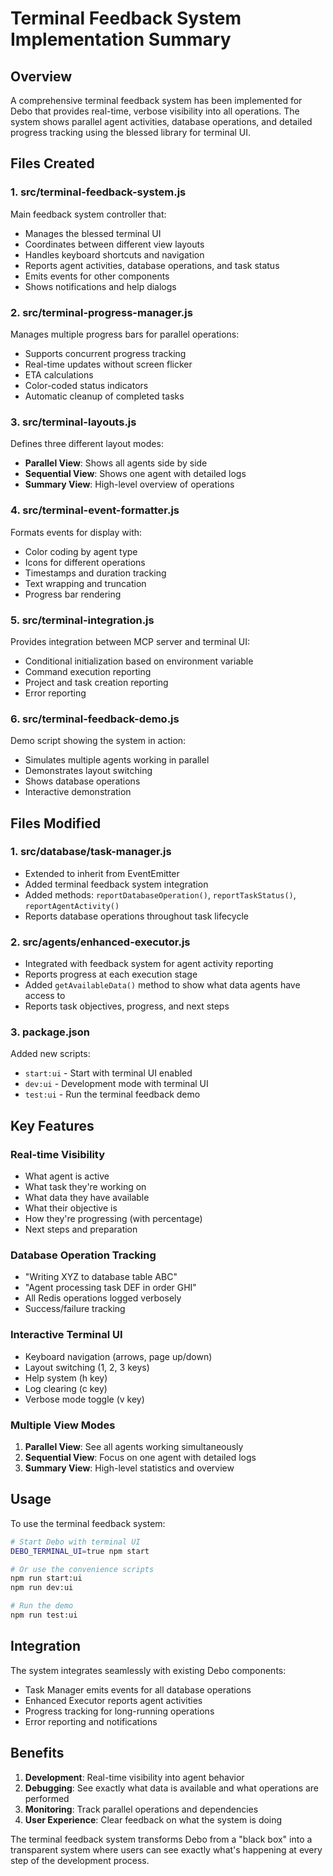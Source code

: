 # Terminal Feedback System Implementation Summary

## Overview
A comprehensive terminal feedback system has been implemented for Debo that provides real-time, verbose visibility into all operations. The system shows parallel agent activities, database operations, and detailed progress tracking using the blessed library for terminal UI.

## Files Created

### 1. **src/terminal-feedback-system.js**
Main feedback system controller that:
- Manages the blessed terminal UI
- Coordinates between different view layouts
- Handles keyboard shortcuts and navigation
- Reports agent activities, database operations, and task status
- Emits events for other components
- Shows notifications and help dialogs

### 2. **src/terminal-progress-manager.js**
Manages multiple progress bars for parallel operations:
- Supports concurrent progress tracking
- Real-time updates without screen flicker
- ETA calculations
- Color-coded status indicators
- Automatic cleanup of completed tasks

### 3. **src/terminal-layouts.js**
Defines three different layout modes:
- **Parallel View**: Shows all agents side by side
- **Sequential View**: Shows one agent with detailed logs
- **Summary View**: High-level overview of operations

### 4. **src/terminal-event-formatter.js**
Formats events for display with:
- Color coding by agent type
- Icons for different operations
- Timestamps and duration tracking
- Text wrapping and truncation
- Progress bar rendering

### 5. **src/terminal-integration.js**
Provides integration between MCP server and terminal UI:
- Conditional initialization based on environment variable
- Command execution reporting
- Project and task creation reporting
- Error reporting

### 6. **src/terminal-feedback-demo.js**
Demo script showing the system in action:
- Simulates multiple agents working in parallel
- Demonstrates layout switching
- Shows database operations
- Interactive demonstration

## Files Modified

### 1. **src/database/task-manager.js**
- Extended to inherit from EventEmitter
- Added terminal feedback system integration
- Added methods: `reportDatabaseOperation()`, `reportTaskStatus()`, `reportAgentActivity()`
- Reports database operations throughout task lifecycle

### 2. **src/agents/enhanced-executor.js**
- Integrated with feedback system for agent activity reporting
- Reports progress at each execution stage
- Added `getAvailableData()` method to show what data agents have access to
- Reports task objectives, progress, and next steps

### 3. **package.json**
Added new scripts:
- `start:ui` - Start with terminal UI enabled
- `dev:ui` - Development mode with terminal UI
- `test:ui` - Run the terminal feedback demo

## Key Features

### Real-time Visibility
- What agent is active
- What task they're working on
- What data they have available
- What their objective is
- How they're progressing (with percentage)
- Next steps and preparation

### Database Operation Tracking
- "Writing XYZ to database table ABC"
- "Agent processing task DEF in order GHI"
- All Redis operations logged verbosely
- Success/failure tracking

### Interactive Terminal UI
- Keyboard navigation (arrows, page up/down)
- Layout switching (1, 2, 3 keys)
- Help system (h key)
- Log clearing (c key)
- Verbose mode toggle (v key)

### Multiple View Modes
1. **Parallel View**: See all agents working simultaneously
2. **Sequential View**: Focus on one agent with detailed logs
3. **Summary View**: High-level statistics and overview

## Usage

To use the terminal feedback system:

```bash
# Start Debo with terminal UI
DEBO_TERMINAL_UI=true npm start

# Or use the convenience scripts
npm run start:ui
npm run dev:ui

# Run the demo
npm run test:ui
```

## Integration

The system integrates seamlessly with existing Debo components:
- Task Manager emits events for all database operations
- Enhanced Executor reports agent activities
- Progress tracking for long-running operations
- Error reporting and notifications

## Benefits

1. **Development**: Real-time visibility into agent behavior
2. **Debugging**: See exactly what data is available and what operations are performed
3. **Monitoring**: Track parallel operations and dependencies
4. **User Experience**: Clear feedback on what the system is doing

The terminal feedback system transforms Debo from a "black box" into a transparent system where users can see exactly what's happening at every step of the development process.